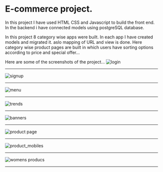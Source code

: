 # E-commerce project.

In this project I have used HTML CSS and Javascript to build the front end.
In the backend i have connected models using postgreSQL database.

In this project 8 category wise apps were built. In each app I have created models and migrated it. aslo mapping of URL and view is done.
Here category wise product pages are built in which users have sorting options according to price and special offer...


Here are some of the screenshots of the project...
![login](https://user-images.githubusercontent.com/83778378/117561740-27e8bd00-b0b7-11eb-80fb-32eda1c9acf0.PNG)<hr>
![signup](https://user-images.githubusercontent.com/83778378/117561747-2d460780-b0b7-11eb-98b6-fd4ee3ea50a4.PNG)<hr>
![menu](https://user-images.githubusercontent.com/83778378/117561752-33d47f00-b0b7-11eb-9a59-3a9610ca5f10.PNG)<hr>
![trends](https://user-images.githubusercontent.com/83778378/117561755-38993300-b0b7-11eb-9f32-397b4eba28f7.PNG)<hr>
![banners](https://user-images.githubusercontent.com/83778378/117561756-3cc55080-b0b7-11eb-9f35-0ded471b2fc9.PNG)<hr>
![product page](https://user-images.githubusercontent.com/83778378/117561767-523a7a80-b0b7-11eb-904d-bd7ef4b418ff.PNG)<hr>
![product_mobiles](https://user-images.githubusercontent.com/83778378/117561769-56669800-b0b7-11eb-9039-7b40f7b6810f.PNG)<hr>
![womens producs](https://user-images.githubusercontent.com/83778378/117561771-58305b80-b0b7-11eb-8248-60554a019c6c.PNG)<hr>


